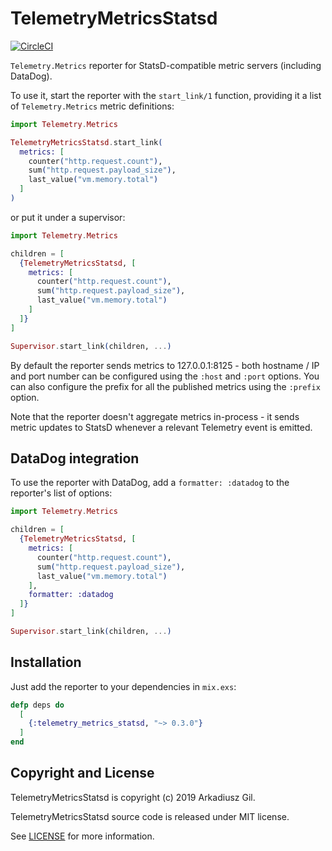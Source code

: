 # TelemetryMetricsStatsd

[![CircleCI](https://circleci.com/gh/beam-telemetry/telemetry_metrics_statsd.svg?style=svg)](https://circleci.com/gh/beam-telemetry/telemetry_metrics_statsd)

`Telemetry.Metrics` reporter for StatsD-compatible metric servers (including DataDog).

To use it, start the reporter with the `start_link/1` function, providing it a list of
`Telemetry.Metrics` metric definitions:

```elixir
import Telemetry.Metrics

TelemetryMetricsStatsd.start_link(
  metrics: [
    counter("http.request.count"),
    sum("http.request.payload_size"),
    last_value("vm.memory.total")
  ]
)
```

or put it under a supervisor:

```elixir
import Telemetry.Metrics

children = [
  {TelemetryMetricsStatsd, [
    metrics: [
      counter("http.request.count"),
      sum("http.request.payload_size"),
      last_value("vm.memory.total")
    ]
  ]}
]

Supervisor.start_link(children, ...)
```

By default the reporter sends metrics to 127.0.0.1:8125 - both hostname / IP and port number can be
configured using the `:host` and `:port` options. You can also configure the prefix for all the
published metrics using the `:prefix` option.

Note that the reporter doesn't aggregate metrics in-process - it sends metric updates to StatsD
whenever a relevant Telemetry event is emitted.

## DataDog integration

To use the reporter with DataDog, add a `formatter: :datadog` to the reporter's list of options:

```elixir
import Telemetry.Metrics

children = [
  {TelemetryMetricsStatsd, [
    metrics: [
      counter("http.request.count"),
      sum("http.request.payload_size"),
      last_value("vm.memory.total")
    ],
    formatter: :datadog
  ]}
]

Supervisor.start_link(children, ...)
```

## Installation

Just add the reporter to your dependencies in `mix.exs`:

```elixir
defp deps do
  [
    {:telemetry_metrics_statsd, "~> 0.3.0"}
  ]
end
```

## Copyright and License

TelemetryMetricsStatsd is copyright (c) 2019 Arkadiusz Gil.

TelemetryMetricsStatsd source code is released under MIT license.

See [LICENSE](LICENSE) for more information.
